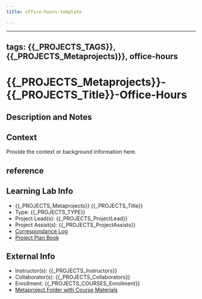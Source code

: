 ```yaml
---
title: office-hours-template

---
```


---
tags: {{_PROJECTS_TAGS}}, {{_PROJECTS_Metaprojects)}}, office-hours
---

# {{_PROJECTS_Metaprojects}}-{{_PROJECTS_Title}}-Office-Hours

## Description and Notes

## Context
Provide the context or background information here.


## reference
## Learning Lab Info
* {{_PROJECTS_Metaprojects}} {{_PROJECTS_Title}}
* Type: {{_PROJECTS_TYPE}}
* Project Lead(s): {{_PROJECTS_ProjectLead}}
* Project Assist(s): {{_PROJECTS_ProjectAssists}}
* [Correspondance Log]({{_PROJECTS_METAPROJECTS_CorrespondanceLog}})
* [Project Plan Book]({{ProjectPlanBookUrl}})

## External Info
* Instructor(s): {{_PROJECTS_Instructors}}
* Collaborator(s): {{_PROJECTS_Collaborators}}
* Enrollment: {{_PROJECTS_COURSES_Enrollment}}
* [Metaproject Folder with Course Materials]({{_PROJECTS_AssociatedMetaprojectFolder}})
